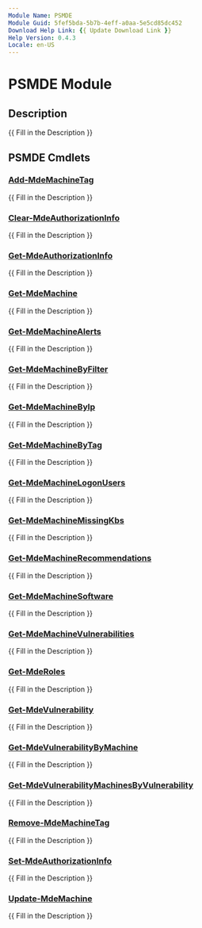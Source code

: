 ```yaml
---
Module Name: PSMDE
Module Guid: 5fef5bda-5b7b-4eff-a0aa-5e5cd85dc452
Download Help Link: {{ Update Download Link }}
Help Version: 0.4.3
Locale: en-US
---
```


# PSMDE Module
## Description
{{ Fill in the Description }}

## PSMDE Cmdlets
### [Add-MdeMachineTag](Add-MdeMachineTag.md)
{{ Fill in the Description }}

### [Clear-MdeAuthorizationInfo](Clear-MdeAuthorizationInfo.md)
{{ Fill in the Description }}

### [Get-MdeAuthorizationInfo](Get-MdeAuthorizationInfo.md)
{{ Fill in the Description }}

### [Get-MdeMachine](Get-MdeMachine.md)
{{ Fill in the Description }}

### [Get-MdeMachineAlerts](Get-MdeMachineAlerts.md)
{{ Fill in the Description }}

### [Get-MdeMachineByFilter](Get-MdeMachineByFilter.md)
{{ Fill in the Description }}

### [Get-MdeMachineByIp](Get-MdeMachineByIp.md)
{{ Fill in the Description }}

### [Get-MdeMachineByTag](Get-MdeMachineByTag.md)
{{ Fill in the Description }}

### [Get-MdeMachineLogonUsers](Get-MdeMachineLogonUsers.md)
{{ Fill in the Description }}

### [Get-MdeMachineMissingKbs](Get-MdeMachineMissingKbs.md)
{{ Fill in the Description }}

### [Get-MdeMachineRecommendations](Get-MdeMachineRecommendations.md)
{{ Fill in the Description }}

### [Get-MdeMachineSoftware](Get-MdeMachineSoftware.md)
{{ Fill in the Description }}

### [Get-MdeMachineVulnerabilities](Get-MdeMachineVulnerabilities.md)
{{ Fill in the Description }}

### [Get-MdeRoles](Get-MdeRoles.md)
{{ Fill in the Description }}

### [Get-MdeVulnerability](Get-MdeVulnerability.md)
{{ Fill in the Description }}

### [Get-MdeVulnerabilityByMachine](Get-MdeVulnerabilityByMachine.md)
{{ Fill in the Description }}

### [Get-MdeVulnerabilityMachinesByVulnerability](Get-MdeVulnerabilityMachinesByVulnerability.md)
{{ Fill in the Description }}

### [Remove-MdeMachineTag](Remove-MdeMachineTag.md)
{{ Fill in the Description }}

### [Set-MdeAuthorizationInfo](Set-MdeAuthorizationInfo.md)
{{ Fill in the Description }}

### [Update-MdeMachine](Update-MdeMachine.md)
{{ Fill in the Description }}

